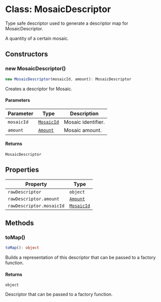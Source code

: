 # Class: MosaicDescriptor

Type safe descriptor used to generate a descriptor map for MosaicDescriptor.

A quantity of a certain mosaic.

## Constructors

### new MosaicDescriptor()

```ts
new MosaicDescriptor(mosaicId, amount): MosaicDescriptor
```

Creates a descriptor for Mosaic.

#### Parameters

| Parameter | Type | Description |
| ------ | ------ | ------ |
| `mosaicId` | [`MosaicId`](../../models/classes/MosaicId.md) | Mosaic identifier. |
| `amount` | [`Amount`](../../models/classes/Amount.md) | Mosaic amount. |

#### Returns

`MosaicDescriptor`

## Properties

| Property | Type |
| ------ | ------ |
| <a id="rawdescriptor"></a> `rawDescriptor` | `object` |
| `rawDescriptor.amount` | [`Amount`](../../models/classes/Amount.md) |
| `rawDescriptor.mosaicId` | [`MosaicId`](../../models/classes/MosaicId.md) |

## Methods

### toMap()

```ts
toMap(): object
```

Builds a representation of this descriptor that can be passed to a factory function.

#### Returns

`object`

Descriptor that can be passed to a factory function.
